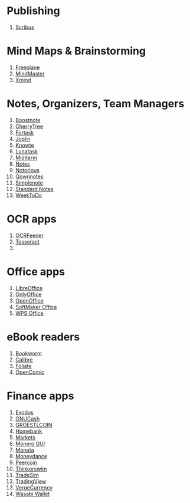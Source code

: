 # Publishing

1. [Scribus](https://www.scribus.net/)

# Mind Maps & Brainstorming

1. [Freeplane](https://www.freeplane.org/wiki/index.php/Home)
2. [MindMaster](https://www.edrawsoft.com/download-edrawmind.html)
3. [Xmind](https://www.xmind.net/)

# Notes, Organizers, Team Managers

1. [Boostnote](https://boostnote.io/)
2. [CherryTree](https://www.giuspen.com/cherrytree/)
3. [Fortask](https://fortask.com/)
4. [Joplin](https://joplinapp.org/)
5. [Knowte](https://github.com/digimezzo/knowte)
6. [Lunatask](https://lunatask.app/)
7. [Miditerm](https://midterm.app/)
8. [Notes](https://www.get-notes.com/)
9. [Notorious](https://notorious.gabmus.org/)
10. [Qownnotes]()
11. [Simplenote](https://simplenote.com/)
12. [Standard Notes](https://standardnotes.com/)
13. [WeekToDo](https://weektodo.netlify.app/)

# OCR apps

1. [OCRFeeder]()
2. [Tesseract]()
3. 

# Office apps

1. [LibreOffice](https://www.libreoffice.org/discover/libreoffice/)
2. [OnlyOffice](https://www.onlyoffice.com/ru/)
3. [OpenOffice](https://www.openoffice.org/product/index.html)
4. [SoftMaker Office](https://www.softmaker.com/ru/softmaker-office)
5. [WPS Office](https://linux.wps.com/)

# eBook readers

1. [Bookworm](https://babluboy.github.io/bookworm/)
2. [Calibre](https://calibre-ebook.com/)
3. [Foliate](https://johnfactotum.github.io/foliate/)
4. [OpenComic](https://github.com/ollm/OpenComic)

# Finance apps

1. [Exodus](https://www.exodus.com/download/)
2. [GNUCash](https://www.gnucash.org/)
3. [GROESTLCOIN](https://www.groestlcoin.org/)
4. [Homebank](http://homebank.free.fr/en/index.php)
5. [Markets](https://github.com/bitstower/markets)
6. [Monero GUI](https://www.getmonero.org/)
7. [Moneta](https://github.com/matfantinel/moneta)
8. [Moneydance](https://moneydance.com/)
9. [Peercoin](https://www.peercoin.net/)
10. [Thinkorswim](https://www.tdameritrade.com/tools-and-platforms/thinkorswim/desktop.html)
11. [TradeSim](https://github.com/horaciodrs/TradeSim)
12. [TradingView](https://www.tradingview.com/desktop/)
13. [VergeCurrency](https://vergecurrency.com/wallets/)
14. [Wasabi Wallet](https://wasabiwallet.io/)
